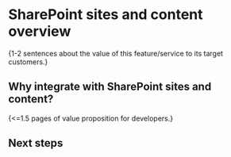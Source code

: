 # SharePoint sites and content overview

{1-2 sentences about the value of this feature/service to its target customers.} 

## Why integrate with SharePoint sites and content?

{<=1.5 pages of value proposition for developers.}

## Next steps